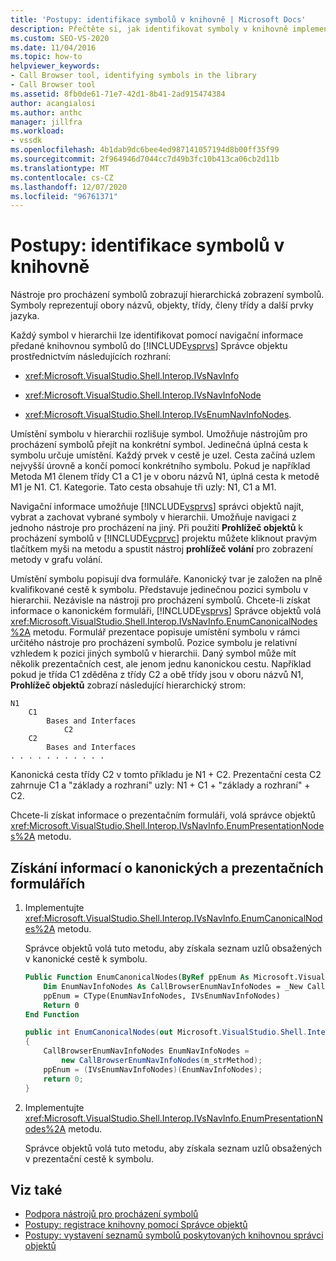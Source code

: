 ```yaml
---
title: 'Postupy: identifikace symbolů v knihovně | Microsoft Docs'
description: Přečtěte si, jak identifikovat symboly v knihovně implementací metod, které přecházejí navigační informace z knihovny symbolů do Správce objektů sady Visual Studio.
ms.custom: SEO-VS-2020
ms.date: 11/04/2016
ms.topic: how-to
helpviewer_keywords:
- Call Browser tool, identifying symbols in the library
- Call Browser tool
ms.assetid: 8fb0de61-71e7-42d1-8b41-2ad915474384
author: acangialosi
ms.author: anthc
manager: jillfra
ms.workload:
- vssdk
ms.openlocfilehash: 4b1dab9dc6bee4ed987141057194d8b00ff35f99
ms.sourcegitcommit: 2f964946d7044cc7d49b3fc10b413ca06cb2d11b
ms.translationtype: MT
ms.contentlocale: cs-CZ
ms.lasthandoff: 12/07/2020
ms.locfileid: "96761371"
---
```

# <a name="how-to-identify-symbols-in-a-library"></a>Postupy: identifikace symbolů v knihovně
Nástroje pro procházení symbolů zobrazují hierarchická zobrazení symbolů. Symboly reprezentují obory názvů, objekty, třídy, členy třídy a další prvky jazyka.

 Každý symbol v hierarchii lze identifikovat pomocí navigační informace předané knihovnou symbolů do [!INCLUDE[vsprvs](../../code-quality/includes/vsprvs_md.md)] Správce objektu prostřednictvím následujících rozhraní:

- <xref:Microsoft.VisualStudio.Shell.Interop.IVsNavInfo>

- <xref:Microsoft.VisualStudio.Shell.Interop.IVsNavInfoNode>

- <xref:Microsoft.VisualStudio.Shell.Interop.IVsEnumNavInfoNodes>.

 Umístění symbolu v hierarchii rozlišuje symbol. Umožňuje nástrojům pro procházení symbolů přejít na konkrétní symbol. Jedinečná úplná cesta k symbolu určuje umístění. Každý prvek v cestě je uzel. Cesta začíná uzlem nejvyšší úrovně a končí pomocí konkrétního symbolu. Pokud je například Metoda M1 členem třídy C1 a C1 je v oboru názvů N1, úplná cesta k metodě M1 je N1. C1. Kategorie. Tato cesta obsahuje tři uzly: N1, C1 a M1.

 Navigační informace umožňuje [!INCLUDE[vsprvs](../../code-quality/includes/vsprvs_md.md)] správci objektů najít, vybrat a zachovat vybrané symboly v hierarchii. Umožňuje navigaci z jednoho nástroje pro procházení na jiný. Při použití **Prohlížeč objektů** k procházení symbolů v [!INCLUDE[vcprvc](../../code-quality/includes/vcprvc_md.md)] projektu můžete kliknout pravým tlačítkem myši na metodu a spustit nástroj **prohlížeč volání** pro zobrazení metody v grafu volání.

 Umístění symbolu popisují dva formuláře. Kanonický tvar je založen na plně kvalifikované cestě k symbolu. Představuje jedinečnou pozici symbolu v hierarchii. Nezávisle na nástroji pro procházení symbolů. Chcete-li získat informace o kanonickém formuláři, [!INCLUDE[vsprvs](../../code-quality/includes/vsprvs_md.md)] Správce objektů volá <xref:Microsoft.VisualStudio.Shell.Interop.IVsNavInfo.EnumCanonicalNodes%2A> metodu. Formulář prezentace popisuje umístění symbolu v rámci určitého nástroje pro procházení symbolů. Pozice symbolu je relativní vzhledem k pozici jiných symbolů v hierarchii. Daný symbol může mít několik prezentačních cest, ale jenom jednu kanonickou cestu. Například pokud je třída C1 zděděna z třídy C2 a obě třídy jsou v oboru názvů N1, **Prohlížeč objektů** zobrazí následující hierarchický strom:

```
N1
    C1
        Bases and Interfaces
            C2
    C2
        Bases and Interfaces
. . . . . . . . . . .

```

 Kanonická cesta třídy C2 v tomto příkladu je N1 + C2. Prezentační cesta C2 zahrnuje C1 a "základy a rozhraní" uzly: N1 + C1 + "základy a rozhraní" + C2.

 Chcete-li získat informace o prezentačním formuláři, volá správce objektů <xref:Microsoft.VisualStudio.Shell.Interop.IVsNavInfo.EnumPresentationNodes%2A> metodu.

## <a name="to-obtain-canonical-and-presentation-forms-information"></a>Získání informací o kanonických a prezentačních formulářích

1. Implementujte <xref:Microsoft.VisualStudio.Shell.Interop.IVsNavInfo.EnumCanonicalNodes%2A> metodu.

     Správce objektů volá tuto metodu, aby získala seznam uzlů obsažených v kanonické cestě k symbolu.

    ```vb
    Public Function EnumCanonicalNodes(ByRef ppEnum As Microsoft.VisualStudio.Shell.Interop.IVsEnumNavInfoNodes) As Integer
        Dim EnumNavInfoNodes As CallBrowserEnumNavInfoNodes = _New CallBrowserEnumNavInfoNodes(m_strMethod)
        ppEnum = CType(EnumNavInfoNodes, IVsEnumNavInfoNodes)
        Return 0
    End Function
    ```

    ```csharp
    public int EnumCanonicalNodes(out Microsoft.VisualStudio.Shell.Interop.IVsEnumNavInfoNodes ppEnum)
    {
        CallBrowserEnumNavInfoNodes EnumNavInfoNodes =
            new CallBrowserEnumNavInfoNodes(m_strMethod);
        ppEnum = (IVsEnumNavInfoNodes)(EnumNavInfoNodes);
        return 0;
    }

    ```

2. Implementujte <xref:Microsoft.VisualStudio.Shell.Interop.IVsNavInfo.EnumPresentationNodes%2A> metodu.

     Správce objektů volá tuto metodu, aby získala seznam uzlů obsažených v prezentační cestě k symbolu.

## <a name="see-also"></a>Viz také
- [Podpora nástrojů pro procházení symbolů](../../extensibility/internals/supporting-symbol-browsing-tools.md)
- [Postupy: registrace knihovny pomocí Správce objektů](../../extensibility/internals/how-to-register-a-library-with-the-object-manager.md)
- [Postupy: vystavení seznamů symbolů poskytovaných knihovnou správci objektů](../../extensibility/internals/how-to-expose-lists-of-symbols-provided-by-the-library-to-the-object-manager.md)
